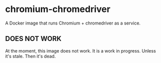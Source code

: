 # chromium-chromedriver

A Docker image that runs Chromium + chromedriver as a service.

## DOES NOT WORK

At the moment, this image does not work. It is a work in progress. Unless it's stale. Then it's dead.
